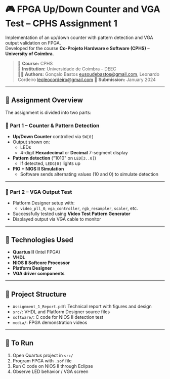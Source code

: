 # 🎮 FPGA Up/Down Counter and VGA Test – CPHS Assignment 1

Implementation of an up/down counter with pattern detection and VGA output validation on FPGA.  
Developed for the course **Co-Projeto Hardware e Software (CPHS)** – **University of Coimbra**.

> 🧠 **Course:** CPHS  
> 🏫 **Institution:** Universidade de Coimbra – DEEC  
> 👨‍🎓 **Authors:** Gonçalo Bastos eusoudebastos@gmail.com, Leonardo Cordeiro leoleocordeiro@gmail.com 
> 📅 **Submission:** January 2024

---

## 🧩 Assignment Overview

The assignment is divided into two parts:

### 🔢 **Part 1 – Counter & Pattern Detection**

- **Up/Down Counter** controlled via `SW[0]`
- Output shown on:
  - LEDs
  - 4-digit **Hexadecimal** or **Decimal** 7-segment display
- **Pattern detection** ("1010" on `LED[3..0]`)
  - If detected, `LEDG[0]` lights up
- **PIO + NIOS II Simulation**
  - Software sends alternating values (10 and 0) to simulate detection
---

### 🎨 **Part 2 – VGA Output Test**

- Platform Designer setup with:
  - `video_pll_0`, `vga_controller`, `rgb_resampler`, `scaler`, etc.
- Successfully tested using **Video Test Pattern Generator**
- Displayed output via VGA cable to monitor

---

## 🧪 Technologies Used

- **Quartus II** (Intel FPGA)
- **VHDL**
- **NIOS II Softcore Processor**
- **Platform Designer**
- **VGA driver components**

---

## 📂 Project Structure

- `Assignment_1_Report.pdf`: Technical report with figures and design  
- `src/`: VHDL and Platform Designer source files  
- `software/`: C code for NIOS II detection test  
- `media/`: FPGA demonstration videos  

---

## 📌 To Run

1. Open Quartus project in `src/`
2. Program FPGA with `.sof` file
3. Run C code on NIOS II through Eclipse
4. Observe LED behavior / VGA screen
